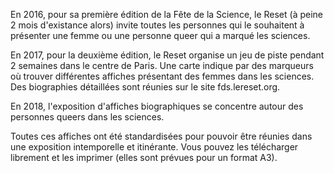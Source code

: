 En 2016, pour sa première édition de la Fête de la Science, le Reset (à peine 2 mois d'existance alors) invite toutes les personnes qui le souhaitent à présenter une femme ou une personne queer qui a marqué les sciences.

En 2017, pour la deuxième édition, le Reset organise un jeu de piste pendant 2 semaines dans le centre de Paris. Une carte indique par des marqueurs où trouver différentes affiches présentant des femmes dans les sciences. Des biographies détaillées sont réunies sur le site fds.lereset.org.

En 2018, l'exposition d'affiches biographiques se concentre autour des personnes queers dans les sciences.

Toutes ces affiches ont été standardisées pour pouvoir être réunies dans une exposition intemporelle et itinérante. Vous pouvez les télécharger librement et les imprimer (elles sont prévues pour un format A3).
